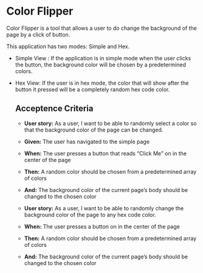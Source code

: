 # Color Flipper

Color Flipper is a tool that allows a user to do change the background of the page by a click of button.

This application has two modes: Simple and Hex.

- Simple View : If the application is in simple mode when the user clicks the button, the background color will be chosen by a predetermined colors.
  
- Hex View: If the user is in hex mode, the color that will show after the button it pressed will be a completely random hex code color.
  
  ## Acceptence Criteria
  
    - **User story:** As a user, I want to be able to randomly select a color so that the background color of the page can be changed.
    - **Given:** The user has navigated to the simple page
    - **When:** The user presses a button that reads “Click Me” on in the center of the page
    - **Then:** A random color should be chosen from a predetermined array of colors
    - **And:** The background color of the current page’s body should be changed to the chosen color

    - **User story:** As a user, I want to be able to randomly change the background color of the page to any hex code color.
    - **When:** The user presses a button on in the center of the page
    - **Then:** A random color should be chosen from a predetermined array of colors
    - **And:** The background color of the current page’s body should be changed to the chosen color

